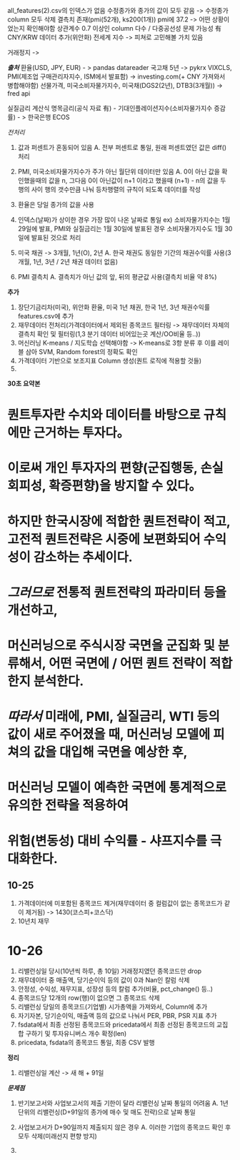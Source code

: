 all_features(2).csv의 인덱스가 없음
수정종가와 종가의 값이 모두 같음 -> 수정종가 column 모두 삭제
결측치 존재(pmi(52개), ks200(1개))
pmi에 37.2 -> 어떤 상황이었는지 확인해야함
상관계수 0.7 이상인 column 다수 / 다중공선성 문제 가능성 有
CNY/KRW 데이터 추가(위안화)
전세계 지수 -> 피쳐로 고민해볼 가치 있음

거래정지 -> 


***출처***
환율(USD, JPY, EUR) - > pandas datareader
국고채 5년 -> pykrx
VIXCLS, PMI(제조업 구매관리자지수, ISM에서 발표함) -> investing.com(+ CNY 가져와서 병합해야함)
선물가격, 미국소비자물가지수, 미국채(DGS2(2년), DTB3(3개월)) -> fred api

실질금리 계산식
명목금리(공식 자료 有) - 기대인플레이션지수(소비자물가지수 증감률) - > 한국은행 ECOS

*전처리*
1. 값과 퍼센트가 혼동되어 있음
A. 전부 퍼센트로 통일, 원래 퍼센트였던 값은 diff() 처리

2. PMI, 미국소비자물가지수가 주가 아닌 월단위 데이터만 있음
A.  0이 아닌 값을 확인했을때의 값을 n, 그다음 0이 아닌값이 n+1 이라고 했을때 
(n+1) - n의 값을 두 행의 사이 행의 갯수만큼 나눠 등차행렬의 규칙이 되도록 데이터를 작성

3. 환율은 당일 종가의 값을 사용

4. 인덱스(날짜)가 상이한 경우 가장 많이 나온 날짜로 통일 
ex) 소비자물가지수는 1월 29일에 발표, PMI와 실질금리는 1월 30일에 발표된 경우
소비자물가지수도 1월 30일에 발표된 것으로 처리

5. 미국 채권 -> 3개월, 1년(O), 2년
A. 한국 채권도 동일한 기간의 채권수익률 사용(3개월, 1년, 3년 / 2년 채권 데이터 없음)

6. PMI 결측치
A. 결측치가 아닌 값의 앞, 뒤의 평균값 사용(결측치 비율 약 8%)

**추가**
1. 장단기금리차(미국), 위안화 환율, 미국 1년 채권, 한국 1년, 3년 채권수익률 features.csv에 추가
2. 재무데이터 전처리(가격데이터에서 제외된 종목코드 필터링 -> 재무데이터 자체의 결측치 확인 및 필터링(1,3 분기 데이터 비어있는곳 계산/OO비율 등..))
3. 머신러닝 K-means / 지도학습 선택해야함 -> K-means로 3항 분류 후 이를 레이블 삼아 SVM, Random forest의 정확도 확인
4. 가격데이터 기반으로 보조지표 Column 생성(퀀트 로직에 적용할 것들)
5. 


**30초 요약본**
# 퀀트투자란 수치와 데이터를 바탕으로 규칙에만 근거하는 투자다。
# 이로써 개인 투자자의 편향(군집행동, 손실회피성, 확증편향)을 방지할 수 있다。
# 하지만 한국시장에 적합한 퀀트전략이 적고, 고전적 퀀트전략은 시중에 보편화되어 수익성이 감소하는 추세이다.
# *그러므로* 전통적 퀀트전략의 파라미터 등을 개선하고,
# 머신러닝으로 주식시장 국면을 군집화 및 분류해서, 어떤 국면에 / 어떤 퀀트 전략이 적합한지 분석한다.
# *따라서* 미래에, PMI, 실질금리, WTI 등의 값이 새로 주어졌을 때, 머신러닝 모델에 피쳐의 값을 대입해 국면을 예상한 후,
# 머신러닝 모델이 예측한 국면에 통계적으로 유의한 전략을 적용하여
# 위험(변동성) 대비 수익률 - 샤프지수를 극대화한다.




## 10-25 ##
1. 가격데이터에 미포함된 종목코드 제거(재무데이터 중 컬럼값이 없는 종목코드가 같이 제거됨) -> 1430(코스피+코스닥)
2. 10년치 재무


# 10-26 ##
1. 리밸런싱일 당시(10년씩 하루, 총 10일) 거래정지였던 종목코드만 drop
2. 재무데이터 중 매출액, 당기순이익 등의 값이 0과 Nan인 칼럼 삭제
3. 안정성, 수익성, 재무지표, 성장성 등의 칼럼 추가(비율, pct_change() 등..)
4. 종목코드당 12개의 row(행)이 없으면 그 종목코드 삭제
5. 리밸런싱 당일의 종목코드(기업별) 시가총액을 가져와서, Column에 추가
6. 자기자본, 당기순이익, 매출액 등의 값으로 나눠서 PER, PBR, PSR 지표 추가
7. fsdata에서 최종 선정된 종목코드와 pricedata에서 최종 선정된 종목코드의 교집합 구하기 및 투자유니버스 개수 확정(len)
8. pricedata, fsdata의 종목코드 통일, 최종 CSV 발행

**정리**
1. 리밸런싱일 계산 -> 새 해 + 91일

***문제점***
1. 반기보고서와 사업보고서의 제출 기한이 달라 리밸런싱 날짜 통일의 어려움
A. 1년 단위의 리밸런싱(D+91일의 종가에 매수 및 매도 전략)으로 날짜 통일

2. 사업보고서가 D+90일까지 제출되지 않은 경우
A. 이러한 기업의 종목코드 확인 후 모두 삭제(미래선지 편향 방지)

3. 


## 
